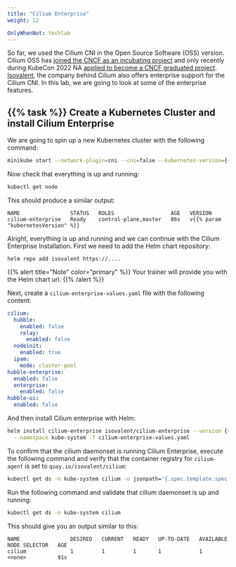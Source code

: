 ```yaml
---
title: "Cilium Enterprise"
weight: 12

OnlyWhenNot: techlab
---
```


So far, we used the Cilium CNI in the Open Source Software (OSS) version. Cilium OSS has [joined the CNCF as an incubating project](https://www.cncf.io/blog/2021/10/13/cilium-joins-cncf-as-an-incubating-project/) and only recently during KubeCon 2022 NA [applied to become a CNCF graduated project](https://cilium.io/blog/2022/10/27/cilium-applies-for-graduation/). [Isovalent](https://isovalent.com/), the company behind Cilium also offers enterprise support for the Cilium CNI. In this lab, we are going to look at some of the enterprise features.


## {{% task %}}  Create a Kubernetes Cluster and install Cilium Enterprise

We are going to spin up a new Kubernetes cluster with the following command:


```bash
minikube start --network-plugin=cni --cni=false --kubernetes-version={{% param "kubernetesVersion" %}} -p cilium-enterprise 
```

Now check that everything is up and running:

```bash
kubectl get node
```

This should produce a similar output:

```
NAME                STATUS   ROLES                  AGE   VERSION
cilium-enterprise   Ready    control-plane,master   86s   v{{% param "kubernetesVersion" %}}
```

Alright, everything is up and running and we can continue with the Cilium Enterprise Installation. First we need to add the Helm chart repository:

```
helm repo add isovalent https://....
```

{{% alert title="Note" color="primary" %}}
Your trainer will provide you with the Helm chart url.
{{% /alert %}}


Next, create a `cilium-enterprise-values.yaml` file with the following content:

```yaml
cilium:
  hubble:
    enabled: false
    relay:
      enabled: false
  nodeinit:
    enabled: true
  ipam:
    mode: cluster-pool
hubble-enterprise:
  enabled: false
  enterprise:
    enabled: false
hubble-ui:
  enabled: false
```

And then install Cilium enterprise with Helm:

```bash
helm install cilium-enterprise isovalent/cilium-enterprise --version {{% param "ciliumVersion.enterprise" %}}  \
  --namespace kube-system -f cilium-enterprise-values.yaml
```


To confirm that the cilium daemonset is running Cilium Enterprise, execute the following command and verify that the container registry for `cilium-agent` is set to `quay.io/isovalent/cilium`:

```bash
kubectl get ds -n kube-system cilium -o jsonpath='{.spec.template.spec.containers[0].image}' | cut -d: -f1
```

Run the following command and validate that cilium daemonset is up and running:

```bash
kubectl get ds -n kube-system cilium
```

This should give you an output similar to this:

```
NAME                DESIRED   CURRENT   READY   UP-TO-DATE   AVAILABLE   NODE SELECTOR   AGE
cilium              1         1         1       1            1           <none>          91s
```

